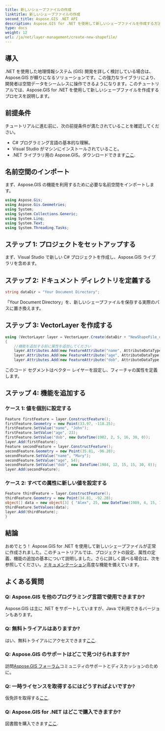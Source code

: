 ```yaml
---
title: 新しいシェープファイルの作成
linktitle: 新しいシェープファイルの作成
second_title: Aspose.GIS .NET API
description: Aspose.GIS for .NET を使用して新しいシェープファイルを作成する方法を学びます。ステップバイステップのガイドに従って、空間データ操作の力を解き放ちましょう。
type: docs
weight: 12
url: /ja/net/layer-management/create-new-shapefile/
---
```

## 導入
.NET を使用した地理情報システム (GIS) 開発を詳しく検討している場合は、Aspose.GIS が頼りになるソリューションです。この強力なライブラリにより、開発者は空間データをシームレスに操作できるようになります。このチュートリアルでは、Aspose.GIS for .NET を使用して新しいシェープファイルを作成するプロセスを説明します。
## 前提条件
チュートリアルに進む前に、次の前提条件が満たされていることを確認してください。
- C# プログラミング言語の基本的な理解。
- Visual Studio がマシンにインストールされていること。
-  .NET ライブラリ用の Aspose.GIS。ダウンロードできます[ここ](https://releases.aspose.com/gis/net/).
## 名前空間のインポート
まず、Aspose.GIS の機能を利用するために必要な名前空間をインポートします。
```csharp
using Aspose.Gis;
using Aspose.Gis.Geometries;
using System;
using System.Collections.Generic;
using System.Linq;
using System.Text;
using System.Threading.Tasks;
```
## ステップ 1: プロジェクトをセットアップする
まず、Visual Studio で新しい C# プロジェクトを作成し、Aspose.GIS ライブラリを含めます。
## ステップ 2: ドキュメント ディレクトリを定義する
```csharp
string dataDir = "Your Document Directory";
```
「Your Document Directory」を、新しいシェープファイルを保存する実際のパスに置き換えます。
## ステップ 3: VectorLayer を作成する
```csharp
using (VectorLayer layer = VectorLayer.Create(dataDir + "NewShapeFile_out.shp", Drivers.Shapefile))
{
    //機能を追加する前に属性を追加してください
    layer.Attributes.Add(new FeatureAttribute("name", AttributeDataType.String));
    layer.Attributes.Add(new FeatureAttribute("age", AttributeDataType.Integer));
    layer.Attributes.Add(new FeatureAttribute("dob", AttributeDataType.DateTime));
```
このコード セグメントはベクター レイヤーを設定し、フィーチャの属性を定義します。
## ステップ 4: 機能を追加する
### ケース 1: 値を個別に設定する
```csharp
Feature firstFeature = layer.ConstructFeature();
firstFeature.Geometry = new Point(33.97, -118.25);
firstFeature.SetValue("name", "John");
firstFeature.SetValue("age", 23);
firstFeature.SetValue("dob", new DateTime(1982, 2, 5, 16, 30, 0));
layer.Add(firstFeature);
Feature secondFeature = layer.ConstructFeature();
secondFeature.Geometry = new Point(35.81, -96.28);
secondFeature.SetValue("name", "Mary");
secondFeature.SetValue("age", 54);
secondFeature.SetValue("dob", new DateTime(1984, 12, 15, 15, 30, 0));
layer.Add(secondFeature);
```
### ケース 2: すべての属性に新しい値を設定する
```csharp
Feature thirdFeature = layer.ConstructFeature();
thirdFeature.Geometry = new Point(34.81, -92.28);
object[] data = new object[3] { "Alex", 25, new DateTime(1989, 4, 15, 15, 30, 0) };
thirdFeature.SetValues(data);
layer.Add(thirdFeature);
}
```
## 結論
おめでとう！ Aspose.GIS for .NET を使用して新しいシェープファイルが正常に作成されました。このチュートリアルでは、プロジェクトの設定、属性の定義、機能の追加の基本について説明しました。さらに詳しく調べる場合は、次を参照してください。[ドキュメンテーション](https://reference.aspose.com/gis/net/)高度な機能を備えています。
## よくある質問
### Q: Aspose.GIS を他のプログラミング言語で使用できますか?
Aspose.GIS は主に .NET をサポートしていますが、Java で利用できるバージョンもあります。
### Q: 無料トライアルはありますか?
はい、無料トライアルにアクセスできます[ここ](https://releases.aspose.com/).
### Q: Aspose.GIS のサポートはどこで見つけられますか?
訪問[Aspose.GIS フォーラム](https://forum.aspose.com/c/gis/33)コミュニティのサポートとディスカッションのために。
### Q: 一時ライセンスを取得するにはどうすればよいですか?
仮免許を取得する[ここ](https://purchase.aspose.com/temporary-license/).
### Q: Aspose.GIS for .NET はどこで購入できますか?
図書館を購入できます[ここ](https://purchase.aspose.com/buy).